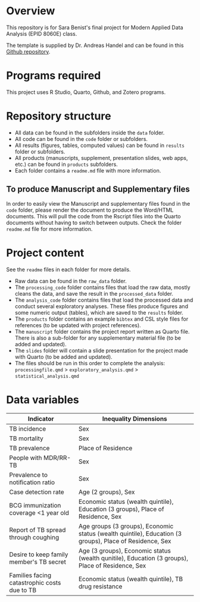 # Overview

This repository is for Sara Benist's final project for Modern Applied Data Analysis (EPID 8060E) class.

The template is supplied by Dr. Andreas Handel and can be found in this [Github repository](https://github.com/andreashandel/dataanalysis-template).

# Programs required

This project uses R Studio, Quarto, Github, and Zotero programs.

# Repository structure

-   All data can be found in the subfolders inside the `data` folder.
-   All code can be found in the `code` folder or subfolders.
-   All results (figures, tables, computed values) can be found in `results` folder or subfolders.
-   All products (manuscripts, supplement, presentation slides, web apps, etc.) can be found in `products` subfolders.
-   Each folder contains a `readme.md` file with more information.

## To produce Manuscript and Supplementary files
  In order to easily view the Manuscript and supplementary files found in the `code` folder, please render the document to produce the Word/HTML documents. This will pull the code from the Rscript files into the Quarto documents without having to switch between outputs. Check the folder `readme.md` file for more information.
  
# Project content

See the `readme` files in each folder for more details.

-   Raw data can be found in the `raw_data` folder.
-   The `processing_code` folder contains files that load the raw data, mostly cleans the data, and save the result in the `processed_data` folder.
-   The `analysis_code` folder contains files that load the processed data and conduct several exploratory analyses. These files produce figures and some numeric output (tables), which are saved to the `results` folder.
-   The `products` folder contains an example `bibtex` and CSL style files for references (to be updated with project references).
-   The `manuscript` folder contains the project report written as Quarto file. There is also a sub-folder  for any supplementary material file (to be added and updated).
-   The `slides` folder will contain a slide presentation for the project made with Quarto (to be added and updated).
-   The files should be run in this order to complete the analysis: `processingfile.qmd` > `exploratory_analysis.qmd` > `statistical_analysis.qmd`

# Data variables

| Indicator                                    | Inequality Dimensions                                                                                   |
|----------------------------------------------|---------------------------------------------------------------------------------------------------------|
| TB incidence                                 | Sex                                                                                                     |
| TB mortality                                 | Sex                                                                                                     |
| TB prevalence                                | Place of Residence                                                                                      |
| People with MDR/RR-TB                        | Sex                                                                                                     |
| Prevalence to notification ratio             | Sex                                                                                                     |
| Case detection rate                          | Age (2 groups), Sex                                                                                     |
| BCG immunization coverage \<1 year old       | Economic status (wealth quintile), Education (3 groups), Place of Residence, Sex                        |
| Report of TB spread through coughing         | Age groups (3 groups), Economic status (wealth quintile), Education (3 groups), Place of Residence, Sex |
| Desire to keep family member's TB secret     | Age (3 groups), Economic status (wealth qunitile), Education (3 groups), Place of Residence, Sex        |
| Families facing catastrophic costs due to TB | Economic status (wealth quintile), TB drug resistance                                                   |
